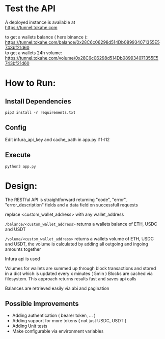 # Test the API

A deployed instance is available at \
https://tunnel.tokahe.com

to get a wallets balance ( here binance ):\
https://tunnel.tokahe.com/balance/0x28C6c06298d514Db089934071355E5743bf21d60  \
to get a wallets 24h volume:\
https://tunnel.tokahe.com/volume/0x28C6c06298d514Db089934071355E5743bf21d60

# How to Run: 

## Install Dependencies
```pip3 install -r requirements.txt```

## Config
Edit infura_api_key and cache_path in app.py l11-l12

## Execute
```python3 app.py```

# Design:
The RESTful API is straightforward returning "code", "error", "error_description" fields and a data field on successfull requests

replace <custom_wallet_address> with any wallet_address

```/balance/<custom_wallet_address>```
returns a wallets balance of ETH, USDC and USDT

```/volume/<custom_wallet_address>```
returns a wallets volume of ETH, USDC and USDT, 
the volume is calculated by adding all outgoing and ingoing amounts together

Infura api is used

Volumes for wallets are summed up through block transactions and stored in a dict which is updated every x minutes ( 5min )
Blocks are cached via filesystem.
This approach returns results fast and saves api calls

Balances are retrieved easily via abi and pagination
    
## Possible Improvements

- Adding authentication ( bearer token, ... )
- Adding support for more tokens ( not just USDC, USDT )
- Adding Unit tests
- Make configurable via environment variables
